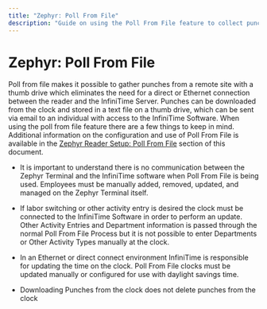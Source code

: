 ```yaml
---
title: "Zephyr: Poll From File"
description: "Guide on using the Poll From File feature to collect punches via thumb drive for Zephyr terminals without direct network connection."
---
```


# Zephyr: Poll From File

Poll from file makes it possible to gather punches from a remote site with a thumb drive which eliminates the need for a direct or Ethernet connection between the reader and the InfiniTime Server. Punches can be downloaded from the clock and stored in a text file on a thumb drive, which can be sent via email to an individual with access to the InfiniTime Software. When using the poll from file feature there are a few things to keep in mind. Additional information on the configuration and use of Poll From File is available in the [Zephyr Reader Setup: Poll From File](ConfigurePollfromFileZephyr.md) section of this document.

- It is important to understand there is no communication between the Zephyr Terminal and the InfiniTime software when Poll From File is being used. Employees must be manually added, removed, updated, and managed on the Zephyr Terminal itself.

- If labor switching or other activity entry is desired the clock must be connected to the InfiniTime Software in order to perform an update. Other Activity Entries and Department information is passed through the normal Poll From File Process but it is not possible to enter Departments or Other Activity Types manually at the clock.

- In an Ethernet or direct connect environment InfiniTime is responsible for updating the time on the clock. Poll From File clocks must be updated manually or configured for use with daylight savings time.

- Downloading Punches from the clock does not delete punches from the clock
